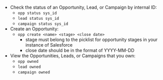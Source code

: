 * Check the status of an Opportunity, Lead, or Campaign by internal ID:
    * `opp status sys_id`
    * `lead status sys_id`
    * `campaign status sys_id`
* Create an Opportunity:
    * `opp create <name> <stage> <close date>`
        * stage must belong to the picklist for opportunity stages in your instance of Salesforce
        * close date should be in the format of YYYY-MM-DD
* View the Opportunities, Leads, or Campaigns that you own:
    * `opp owned`
    * `lead owned`
    * `campaign owned`
